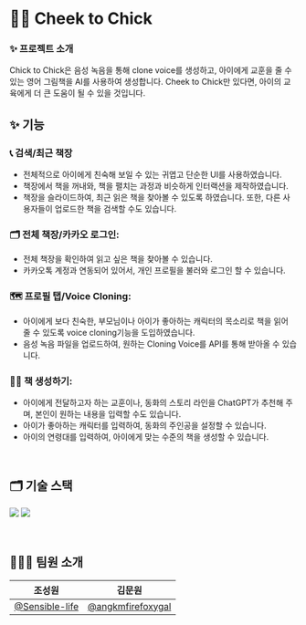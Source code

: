 # 👩‍🎓 Cheek to Chick

### ✨ 프로젝트 소개
Chick to Chick은 음성 녹음을 통해 clone voice를 생성하고, 아이에게 교훈을 줄 수 있는 영어 그림책을 AI를 사용하여 생성합니다. 
Cheek to Chick만 있다면, 아이의 교육에게 더 큰 도움이 될 수 있을 것입니다. 

## ✨ 기능

### 📞 **검색/최근 책장**<br>

   - 전체적으로 아이에게 친숙해 보일 수 있는 귀엽고 단순한 UI를 사용하였습니다.
   - 책장에서 책을 꺼내와, 책을 펼치는 과정과 비슷하게 인터랙션을 제작하였습니다.
   - 책장을 슬라이드하여, 최근 읽은 책을 찾아볼 수 있도록 하였습니다. 또한, 다른 사용자들이 업로드한 책을 검색할 수도 있습니다.
   
### 🗂 **전체 책장/카카오 로그인**:<br>

   - 전체 책장을 확인하여 읽고 싶은 책을 찾아볼 수 있습니다.
   - 카카오톡 계정과 연동되어 있어서, 개인 프로필을 불러와 로그인 할 수 있습니다.

### 🗺 **프로필 탭/Voice Cloning**:<br>

   - 아이에게 보다 친숙한, 부모님이나 아이가 좋아하는 캐릭터의 목소리로 책을 읽어 줄 수 있도록 voice cloning기능을 도입하였습니다. 
   - 음성 녹음 파일을 업로드하여, 원하는 Cloning Voice를 API를 통해 받아올 수 있습니다.

### 👊🏻 **책 생성하기**:<br>

   - 아이에게 전달하고자 하는 교훈이나, 동화의 스토리 라인을 ChatGPT가 추천해 주며, 본인이 원하는 내용을 입력할 수도 있습니다.
   - 아이가 좋아하는 캐릭터를 입력하여, 동화의 주인공을 설정할 수 있습니다.
   - 아이의 연령대를 입력하여, 아이에게 맞는 수준의 책을 생성할 수 있습니다.

<br>

## 🗂 기술 스택
<img src="https://img.shields.io/badge/kotlin-7F52FF?style=flat-square&logo=kotlin&logoColor=FFFFFF"/> <img src="https://img.shields.io/badge/Android Studio-3DDC84?style=flat-square&logo=android studio&logoColor=FFFFFF"/>

<br>

## 🧑🏻‍💻 팀원 소개
|     조성원     |     김문원     |
|:--------------:|:--------------:|
|     [@Sensible-life](https://github.com/Sensible-life)     |     [@angkmfirefoxygal](https://github.com/angkmfirefoxygal)    |

<br>
